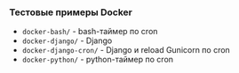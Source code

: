 ### Тестовые примеры Docker

* `docker-bash/` - bash-таймер по cron
* `docker-django/` - Django
* `docker-django-cron/` - Django и reload Gunicorn по cron
* `docker-python/` - python-таймер по cron

